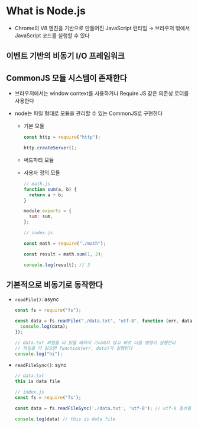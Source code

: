 # What is Node.js

- Chrome의 V8 엔진을 기반으로 만들어진 JavaScript 런타임 → 브라우저 밖에서 JavaScript 코드를 실행할 수 있다

## 이벤트 기반의 비동기 I/O 프레임워크

## CommonJS 모듈 시스템이 존재한다

- 브라우저에서는 window context를 사용하거나 Require JS 같은 의존성 로더를 사용한다
- node는 파일 형태로 모듈을 관리할 수 있는 CommonJS로 구현한다

  - 기본 모듈

    ```javascript
    const http = require("http");

    http.createServer();
    ```

  - 써드파티 모듈
  - 사용자 정의 모듈

    ```javascript
    // math.js
    function sum(a, b) {
      return a + b;
    }

    module.exports = {
      sum: sum,
    };

    // index.js

    const math = require("./math");

    const result = math.sum(1, 2);

    console.log(result); // 3
    ```

## 기본적으로 비동기로 동작한다

- `readFile()`: async

  ```javascript
  const fs = require("fs");

  const data = fs.readFile("./data.txt", "utf-8", function (err, data) {
    console.log(data);
  });

  // data.txt 파일을 다 읽을 때까지 기다리지 않고 바로 다음 명령이 실행된다
  // 파일을 다 읽으면 function(err, data)가 실행된다
  console.log("hi");
  ```

- `readFileSync()`: sync

  ```javascript
  // data.txt
  this is data file

  // index.js
  const fs = require('fs');

  const data = fs.readFileSync('./data.txt', 'utf-8'); // utf-8 옵션을 붙이지 않으면 버퍼 크기가 출력된다

  console.log(data) // this is data file

  ```
